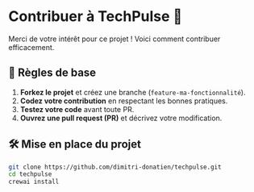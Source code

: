 # Contribuer à TechPulse 🤝

Merci de votre intérêt pour ce projet ! Voici comment contribuer efficacement.

## 📝 Règles de base

1. **Forkez le projet** et créez une branche (`feature-ma-fonctionnalité`).
2. **Codez votre contribution** en respectant les bonnes pratiques.
3. **Testez votre code** avant toute PR.
4. **Ouvrez une pull request (PR)** et décrivez votre modification.

## 🛠️ Mise en place du projet

```bash
git clone https://github.com/dimitri-donatien/techpulse.git
cd techpulse
crewai install
```
